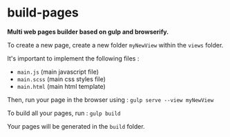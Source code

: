 # build-pages

**Multi web pages builder based on gulp and browserify.**

To create a new page, create a new folder `myNewView` within the `views` folder.

It's important to implement the following files :
- `main.js` (main javascript file)
- `main.scss` (main css styles file)
- `main.html` (main html template)

Then, run your page in the browser using :
`gulp serve --view myNewView`

To build all your pages, run :
`gulp build`

Your pages will be generated in the `build` folder.
